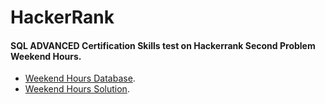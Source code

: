 # HackerRank

#### SQL ADVANCED Certification Skills test on Hackerrank Second Problem  Weekend Hours.

  - [Weekend Hours Database](https://github.com/SherifRizk/HackerRank/blob/main/Weekend%20Hours%20Database.txt).
  - [Weekend Hours Solution](https://github.com/SherifRizk/HackerRank/blob/main/Weekend%20Hours%20Solution.sql). 



